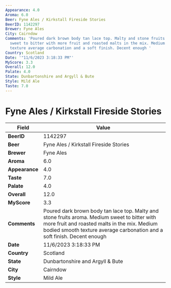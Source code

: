 ```yaml
---
Appearance: 4.0
Aroma: 6.0
Beer: Fyne Ales / Kirkstall Fireside Stories
BeerID: 1142297
Brewer: Fyne Ales
City: Cairndow
Comments: 'Poured dark brown body tan lace top. Malty and stone fruits aroma. Medium
  sweet to bitter with more fruit and roasted malts in the mix. Medium bodied smooth
  texture average carbonation and a soft finish. Decent enough '
Country: Scotland
Date: '"11/6/2023 3:18:33 PM"'
MyScore: 3.3
Overall: 12.0
Palate: 4.0
State: Dunbartonshire and Argyll & Bute
Style: Mild Ale
Taste: 7.0
---
```


# Fyne Ales / Kirkstall Fireside Stories

| Field         | Value |
|---------------|-------|
| **BeerID** | 1142297 |
| **Beer** | Fyne Ales / Kirkstall Fireside Stories |
| **Brewer** | Fyne Ales |
| **Aroma** | 6.0 |
| **Appearance** | 4.0 |
| **Taste** | 7.0 |
| **Palate** | 4.0 |
| **Overall** | 12.0 |
| **MyScore** | 3.3 |
| **Comments** | Poured dark brown body tan lace top. Malty and stone fruits aroma. Medium sweet to bitter with more fruit and roasted malts in the mix. Medium bodied smooth texture average carbonation and a soft finish. Decent enough  |
| **Date** | 11/6/2023 3:18:33 PM |
| **Country** | Scotland |
| **State** | Dunbartonshire and Argyll & Bute |
| **City** | Cairndow |
| **Style** | Mild Ale |
